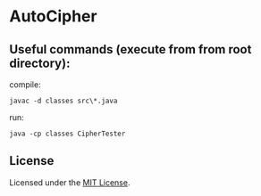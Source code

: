 # AutoCipher

## Useful commands (execute from from root directory):
compile:
```
javac -d classes src\*.java
```
run:
```
java -cp classes CipherTester
```
## License
Licensed under the [MIT License](LICENSE).
